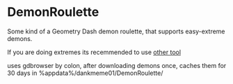 # DemonRoulette

Some kind of a Geometry Dash demon roulette, that supports easy-extreme demons.

If you are doing extremes its recemmended to use [other tool](https://matcool.github.io/extreme-demon-roulette/)

uses gdbrowser by colon, after downloading demons once, caches them for 30 days in %appdata%/dankmeme01/DemonRoulette/
